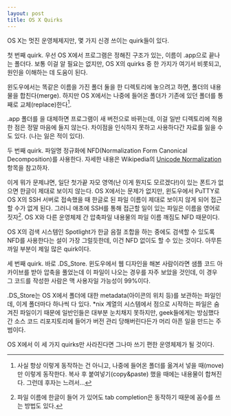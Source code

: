 ```yaml
---
layout: post
title: OS X Quirks
---
```


OS X는 멋진 운영체제지만, 몇 가지 신경 쓰이는 quirk들이 있다.

첫 번째 quirk. 우선 OS X에서 프로그램은 정해진 구조가 있는, 이름이 .app으로 끝나는 폴더다. 보통 이걸 알 필요는 없지만, OS X의 quirks 중 한 가지가 여기서 비롯되고, 원인을 이해하는 데 도움이 된다.

윈도우에서는 똑같은 이름을 가진 폴더 둘을 한 디렉토리에 놓으려고 하면, 폴더의 내용물을 합친다(merge). 하지만 OS X에서는 나중에 들어온 폴더가 기존에 있던 폴더를 통째로 교체(replace)한다[^1].

.app 폴더를 을 대체하면 프로그램이 새 버전으로 바뀌는데, 이걸 일반 디렉토리에 적용한 점은 정말 마음에 들지 않는다. 차이점을 인식하지 못하고 사용하다간 자료를 잃을 수도 있다. (나는 잃은 적이 있다).

두 번째 quirk. 파일명 정규화에 NFD(Normalization Form Canonical Decomposition)를 사용한다. 자세한 내용은 Wikipedia의 [Unicode Normalization](http://en.wikipedia.org/wiki/Unicode_equivalence) 항목을 참고하자.

이게 뭐가 문제냐면, 일단 첫가끝 자모 영역(난 이게 뭔지도 모르겠다!)이 있는 폰트가 없으면 한글이 제대로 보이지 않는다. OS X에서는 문제가 없지만, 윈도우에서 PuTTY로 OS X의 SSH 서버로 접속했을 때 한글로 된 파일 이름이 제대로 보이지 않게 되어 접근할 수가 없게 된다. 그러니 애초에 SSH를 통해 접근할 일이 있는 파일은 이름을 영어로 짓자[^2]. OS X와 다른 운영체제 간 압축파일 내용물의 파일 이름 깨짐도 NFD 때문이다.

OS X의 검색 시스템인 Spotlight가 한글 음절 조합을 하는 중에도 검색할 수 있도록 NFD를 사용한다는 설이 가장 그럴듯한데, 이건 NFD 없이도 할 수 있는 것이다. 아무튼 까일 부분이 제일 많은 quirk이다.

세 번째 quirk. 바로 .DS_Store. 윈도우에서 웹 디자인을 해본 사람이라면 샘플 코드 아카이브를 받아 압축을 풀었는데 이 파일이 나오는 경우를 자주 보았을 것인데, 이 경우 그 코드를 작성한 사람은 맥 사용자일 가능성이 99%이다.

.DS_Store는 OS X에서 폴더에 대한 metadata(아이콘의 위치 등)를 보관하는 파일인데, 이게 폴더마다 하나씩 다 있다. *nix 계열의 시스템에서 점으로 시작하는 파일은 숨겨진 파일이기 때문에 일반인들은 대부분 눈치채지 못하지만, geek들에게는 방심했다간 소스 코드 리포지토리에 들어가 버전 관리 당해버린다든가 머리 아픈 일을 만드는 주범이다.

OS X에서 이 세 가지 quirks만 사라진다면 그나마 쓰기 편한 운영체제가 될 것이다.

[^1]: 사실 항상 이렇게 동작하는 건 아니고, 나중에 들어온 폴더를 옮겨서 넣을 때(move)만 이렇게 동작한다. 복사 후 붙여넣기(copy&paste) 했을 때에는 내용물이 합쳐진다. 그런데 후자는 느려서...

[^2]: 파일 이름에 한글이 들어 가 있어도 tab completion은 동작하기 때문에 꼼수를 쓰는 방법도 있다.

